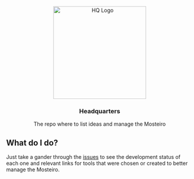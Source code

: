<!-- PROJECT LOGO -->
<br />
<p align="center">
  <a href="https://github.com/LuchoTurtle/landim-website">
    <img width=250px src="https://user-images.githubusercontent.com/17494745/218596269-546e2fe7-f666-4e36-a4fc-62a3577c2031.png" alt="HQ Logo">
  </a>
  

  <h3 align="center">Headquarters</h3>

  <p align="center">
    The repo where to list ideas and manage the Mosteiro
    <br />
  </p>
</p>


<!-- ABOUT THE PROJECT -->

## What do I do?

Just take a gander through the [issues](https://github.com/mosteirodelandim/hq/issues?q=is%3Aissue+is%3Aopen+sort%3Aupdated-desc) to see the development status of each one and relevant links for tools that were chosen or created to better manage the Mosteiro.
